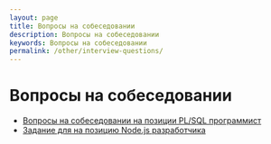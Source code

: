 ```yaml
---
layout: page
title: Вопросы на собеседовании
description: Вопросы на собеседовании
keywords: Вопросы на собеседовании
permalink: /other/interview-questions/
---
```


# Вопросы на собеседовании

<ul>
    <li><a href="/other/interview-questions/plsql/">Вопросы на собеседовании на позиции PL/SQL программист</a></li>
    <li><a href="/other/interview-questions/node/">Задание для на позицию Node.js разработчика</a></li>
</ul>
